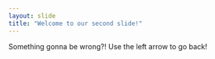 ```yaml
---
layout: slide
title: "Welcome to our second slide!"
---
```

Something gonna be wrong?! 
Use the left arrow to go back!
